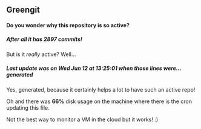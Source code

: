 ## Greengit

#### Do you wonder why this repository is so active?

##### After all it has 2897 commits!

But is it *really* active? Well...

##### Last update was on Wed Jun 12 at 13:25:01 when those lines were... generated

Yes, generated, because it certainly helps a lot to have such an active repo!

Oh and there was **66%** disk usage on the machine
where there is the cron updating this file.

Not the best way to monitor a VM in the cloud but it works! :)

